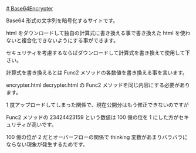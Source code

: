 [# Base64Encrypter](https://uni928.github.io/Base64Encrypter/)

Base64 形式の文字列を暗号化するサイトです。

html をダウンロードして独自の計算式に書き換える事で書き換えた html を使わないと複合化できないようにする事ができます。

セキュリティを考慮するならばダウンロードして計算式を書き換えて使用して下さい。

計算式を書き換えるとは Func2 メソッドの各数値を書き換える事を言います。

encrypter.html
decrypter.html
の Func2 メソッドを同じ内容にする必要があります。

1 度アップロードしてしまった関係で、現在公開分はもう修正できないのですが

Func2 メソッドの 23424423159 という数値は 100 億の位を 1 にした方がセキュリティが高いです。

100 億の位が 2 だとオーバーフローの関係で thinking 変数があまりバラバラにならない現象が発生するためです。
